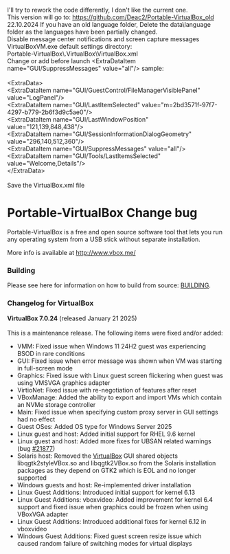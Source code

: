 I'll try to rework the code differently, I don't like the current one.<br>
This version will go to: https://github.com/Deac2/Portable-VirtualBox_old <br>
22.10.2024 If you have an old language folder, Delete the data\language folder as the languages ​​have been partially changed.<br>
Disable message center notifications and screen capture messages VirtualBoxVM.exe default settings directory:<br>
Portable-VirtualBox\\.VirtualBox\VirtualBox.xml<br>
Change or add before launch <ExtraDataItem name=\"GUI/SuppressMessages\" value=\"all\"/> sample:<br><br>
<ExtraData\><br>
<ExtraDataItem name=\"GUI/GuestControl/FileManagerVisiblePanel\" value=\"LogPanel\"/><br>
<ExtraDataItem name=\"GUI/LastItemSelected\" value=\"m=2bd3571f-97f7-4297-b779-2b6f3d9c5ae0\"/><br>
<ExtraDataItem name=\"GUI/LastWindowPosition\" value=\"121,139,848,438\"/><br>
<ExtraDataItem name=\"GUI/SessionInformationDialogGeometry\" value=\"296,140,512,360\"/><br>
<ExtraDataItem name=\"GUI/SuppressMessages\" value=\"all\"/><br>
<ExtraDataItem name=\"GUI/Tools/LastItemsSelected\" value=\"Welcome,Details\"/><br>
<\/ExtraData><br><br>
Save the VirtualBox.xml file

Portable-VirtualBox Change bug
===================

Portable-VirtualBox is a free and open source software tool that lets you run any operating system from a USB stick without separate installation.

More info is available at http://www.vbox.me/

### Building ###

Please see here for information on how to build from source: [BUILDING](BUILDING.md).

### Changelog for VirtualBox ###

<strong>VirtualBox 7.0.24</strong> (released January 21 2025)<br /><br />
This is a maintenance release. The following items were fixed and/or added:
</p>
<ul><li>VMM: Fixed issue when Windows 11 24H2 guest was experiencing BSOD in rare conditions
</li><li>GUI: Fixed issue when error message was shown when VM was starting in full-screen mode
</li><li>Graphics: Fixed issue with Linux guest screen flickering when guest was using VMSVGA graphics adapter
</li><li>VirtioNet: Fixed issue with re-negotiation of features after reset
</li><li>VBoxManage: Added the ability to export and import VMs which contain an NVMe storage controller
</li><li>Main: Fixed issue when specifying custom proxy server in GUI settings had no effect
</li><li>Guest OSes: Added OS type for Windows Server 2025
</li><li>Linux guest and host: Added initial support for RHEL 9.6 kernel
</li><li>Linux guest and host: Added more fixes for UBSAN related warnings (bug <a class="closed ticket" href="/ticket/21877" title="#21877: defect: UBSAN errors with Kernel 6.5 (closed: fixed)">#21877</a>)
</li><li>Solaris host: Removed the <a class="wiki" href="/wiki/VirtualBox">VirtualBox</a> GUI shared objects libqgtk2styleVBox.so and libqgtk2VBox.so from the Solaris installation packages as they depend on GTK2 which is EOL and no longer supported
</li><li>Windows guests and host: Re-implemented driver installation
</li><li>Linux Guest Additions: Introduced initial support for kernel 6.13
</li><li>Linux Guest Additions: vboxvideo: Added improvement for kernel 6.4 support and fixed issue when graphics could be frozen when using VBoxVGA adapter
</li><li>Linux Guest Additions: Introduced additional fixes for kernel 6.12 in vboxvideo
</li><li>Windows Guest Additions: Fixed guest screen resize issue which caused random failure of switching modes for virtual displays
</li></ul>
